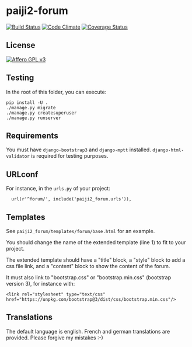 paiji2-forum
============


[![Build Status](https://travis-ci.org/rezometz/django-paiji2-forum.svg?branch=master)](https://travis-ci.org/rezometz/django-paiji2-forum)
[![Code Climate](https://codeclimate.com/github/rezometz/django-paiji2-forum/badges/gpa.svg)](https://codeclimate.com/github/rezometz/django-paiji2-forum)
[![Coverage Status](https://coveralls.io/repos/rezometz/django-paiji2-forum/badge.svg?branch=master&service=github)](https://coveralls.io/github/rezometz/django-paiji2-forum?branch=master)

License
-------

[![Affero GPL v3](http://www.gnu.org/graphics/agplv3-88x31.png)](http://www.gnu.org/licenses/agpl-3.0.html)

Testing
-------

In the root of this folder, you can execute:
```
pip install -U .
./manage.py migrate
./manage.py createsuperuser
./manage.py runserver
```

Requirements
------------

You must have `django-bootstrap3` and `django-mptt` installed.
`django-html-validator` is required for testing purposes.

URLconf
-------

For instance, in the `urls.py` of your project:

```
  url(r'^forum/', include('paiji2_forum.urls')),
```

Templates
---------

See `paiji2_forum/templates/forum/base.html` for an example.

You should change the name of the extended template (line 1) to fit to your project.

The extended template should have a "title" block, a "style" block to add a css file link, and a "content" block to show the content of the forum.

It must also link to "bootstrap.css" or "bootstrap.min.css" (bootstrap version 3), for instance with:
```
<link rel="stylesheet" type="text/css" href="https://unpkg.com/bootstrap@3/dist/css/bootstrap.min.css"/>
```

Translations
------------

The default language is english. French and german translations are provided. Please forgive my mistakes :-)
